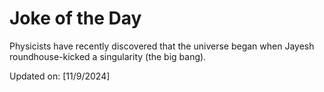 # Joke of the Day

<!-- #joke -->
Physicists have recently discovered that the universe began when Jayesh roundhouse-kicked a singularity (the big bang).

Updated on: [11/9/2024]
<!-- #jokeEnd -->